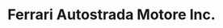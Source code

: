 ---
title: "Ferrari Autostrada Motore Inc."
url: /taguig/ferrari-autostrada-motore-inc/
shop: Autohaus
---